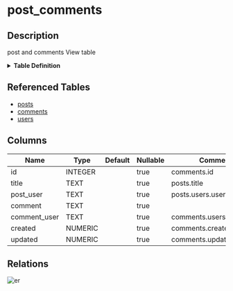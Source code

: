 # post_comments

## Description

post and comments View table

<details>
<summary><strong>Table Definition</strong></summary>

```sql
CREATE VIEW post_comments AS
  SELECT c.id, p.title, u2.username AS post_user, c.comment, u2.username AS comment_user, c.created, c.updated
  FROM posts AS p
  LEFT JOIN comments AS c on p.id = c.post_id
  LEFT JOIN users AS u on u.id = p.user_id
  LEFT JOIN users AS u2 on u2.id = c.user_id
```

</details>

## Referenced Tables

- [posts](posts.md)
- [comments](comments.md)
- [users](users.md)

## Columns

| Name | Type | Default | Nullable | Comment |
| ---- | ---- | ------- | -------- | ------- |
| id | INTEGER |  | true | comments.id |
| title | TEXT |  | true | posts.title |
| post_user | TEXT |  | true | posts.users.username |
| comment | TEXT |  | true |  |
| comment_user | TEXT |  | true | comments.users.username |
| created | NUMERIC |  | true | comments.created |
| updated | NUMERIC |  | true | comments.updated |

## Relations

![er](post_comments.svg)
